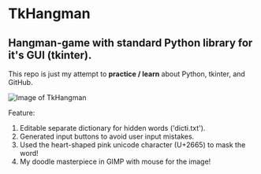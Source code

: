 # TkHangman
## Hangman-game with standard Python library for it's GUI (tkinter).

This repo is just my attempt to **practice / learn** about Python, tkinter, and GitHub.

![Image of TkHangman](https://)

Feature:
1. Editable separate dictionary for hidden words ('dicti.txt').
1. Generated input buttons to avoid user input mistakes.
1. Used the heart-shaped pink unicode character (U+2665) to mask the word!
1. My doodle masterpiece in GIMP with mouse for the image!

